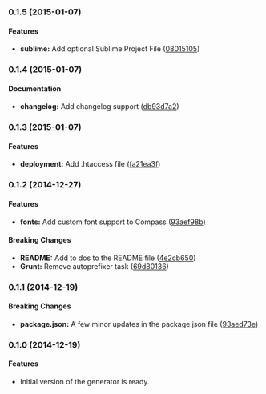<a name="0.1.5"></a>
### 0.1.5 (2015-01-07)


#### Features

* **sublime:** Add optional Sublime Project File ([08015105](robertpataki/generator-sizzle/commit/080151056adfa0e22417d15c418394ba5184cd67))


<a name="0.1.4"></a>
### 0.1.4 (2015-01-07)


#### Documentation

* **changelog:** Add changelog support ([db93d7a2](robertpataki/generator-sizzle/commit/db93d7a222250198f271c9afb86c25b1dccd76e2))

<a name="0.1.3"></a>
### 0.1.3 (2015-01-07)


#### Features

* **deployment:** Add .htaccess file ([fa21ea3f](robertpataki/generator-sizzle/commit/fa21ea3fd03088ee220a31be8681a436ddc8731e))

<a name="0.1.2"></a>
### 0.1.2 (2014-12-27)


#### Features

* **fonts:** Add custom font support to Compass ([93aef98b](robertpataki/generator-sizzle/commit/93aef98bc34942adaa5ea6c641391b0d0ea100af))

#### Breaking Changes

* **README:** Add to dos to the README file ([4e2cb650](robertpataki/generator-sizzle/commit/4e2cb65054e152796f04dbebe0eb36c41d6aedf0))
* **Grunt:** Remove autoprefixer task ([69d80136](robertpataki/generator-sizzle/commit/69d80136f1910d25ab881121e773ed862cdfd100))

<a name="0.1.1"></a>
### 0.1.1 (2014-12-19)


#### Breaking Changes

* **package.json:** A few minor updates in the package.json file ([93aed73e](robertpataki/generator-sizzle/commit/93aed73e76b3716105db6960d783c999a5ebdda3))


<a name="0.1.0"></a>
### 0.1.0 (2014-12-19)


#### Features

* Initial version of the generator is ready.